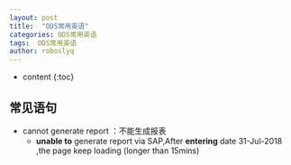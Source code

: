 ```yaml
---
layout: post
title:  "ODS常用英语"
categories: ODS常用英语
tags:  ODS常用英语
author: roboslyq
---
```


* content
{:toc}

## 常见语句

- cannot generate report ：不能生成报表
  - **unable to** generate report via SAP,After **entering** date 31-Jul-2018 ,the page keep loading (longer than 15mins)

